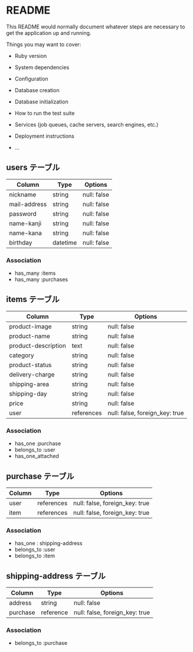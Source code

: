 # README

This README would normally document whatever steps are necessary to get the
application up and running.

Things you may want to cover:

* Ruby version

* System dependencies

* Configuration

* Database creation

* Database initialization

* How to run the test suite

* Services (job queues, cache servers, search engines, etc.)

* Deployment instructions

* ...

## users テーブル

| Column       | Type     | Options     |
| ------------ | -------- | ----------- |
| nickname     | string   | null: false |
| mail-address | string   | null: false |
| password     | string   | null: false |
| name-kanji   | string   | null: false |
| name-kana    | string   | null: false |
| birthday     | datetime | null: false |

### Association

- has_many :items
- has_many :purchases

## items テーブル

| Column              | Type       | Options                        |
| ------------------- | ---------- | ------------------------------ |
| product-image       | string     | null: false                    |
| product-name        | string     | null: false                    |
| product-description | text       | null: false                    |
| category            | string     | null: false                    |
| product-status      | string     | null: false                    |
| delivery-charge     | string     | null: false                    |
| shipping-area       | string     | null: false                    |
| shipping-day        | string     | null: false                    |
| price               | string     | null: false                    |
| user                | references | null: false, foreign_key: true |

### Association

- has_one :purchase
- belongs_to :user
- has_one_attached

## purchase テーブル

| Column | Type       | Options                        |
| ------ | ---------- | ------------------------------ |
| user   | references | null: false, foreign_key: true |
| item   | references | null: false, foreign_key: true |

### Association

- has_one : shipping-address
- belongs_to :user
- belongs_to :item

## shipping-address テーブル

| Column   | Type      | Options                        |
| -------- | --------- | ------------------------------ |
| address  | string    | null: false                    |
| purchase | reference | null: false, foreign_key: true |

### Association

- belongs_to :purchase